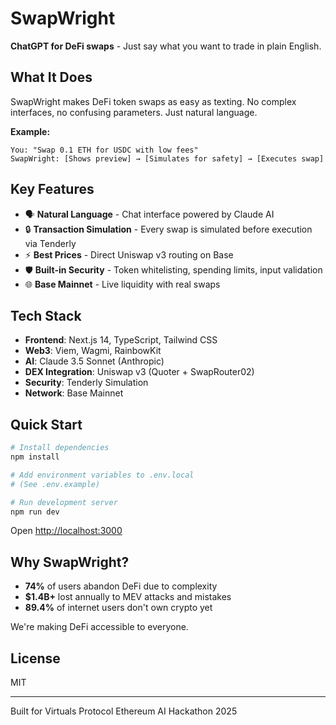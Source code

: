 # SwapWright

**ChatGPT for DeFi swaps** - Just say what you want to trade in plain English.

## What It Does

SwapWright makes DeFi token swaps as easy as texting. No complex interfaces, no confusing parameters. Just natural language.

**Example:**
```
You: "Swap 0.1 ETH for USDC with low fees"
SwapWright: [Shows preview] → [Simulates for safety] → [Executes swap]
```

## Key Features

- 🗣️ **Natural Language** - Chat interface powered by Claude AI
- 🔒 **Transaction Simulation** - Every swap is simulated before execution via Tenderly
- ⚡ **Best Prices** - Direct Uniswap v3 routing on Base
- 🛡️ **Built-in Security** - Token whitelisting, spending limits, input validation
- 🌐 **Base Mainnet** - Live liquidity with real swaps

## Tech Stack

- **Frontend**: Next.js 14, TypeScript, Tailwind CSS
- **Web3**: Viem, Wagmi, RainbowKit
- **AI**: Claude 3.5 Sonnet (Anthropic)
- **DEX Integration**: Uniswap v3 (Quoter + SwapRouter02)
- **Security**: Tenderly Simulation
- **Network**: Base Mainnet

## Quick Start

```bash
# Install dependencies
npm install

# Add environment variables to .env.local
# (See .env.example)

# Run development server
npm run dev
```

Open [http://localhost:3000](http://localhost:3000)

## Why SwapWright?

- **74%** of users abandon DeFi due to complexity
- **$1.4B+** lost annually to MEV attacks and mistakes
- **89.4%** of internet users don't own crypto yet

We're making DeFi accessible to everyone.

## License

MIT

---

Built for Virtuals Protocol Ethereum AI Hackathon 2025
